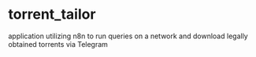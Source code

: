 # torrent_tailor
application utilizing n8n to run queries on a network and download legally obtained torrents via Telegram
